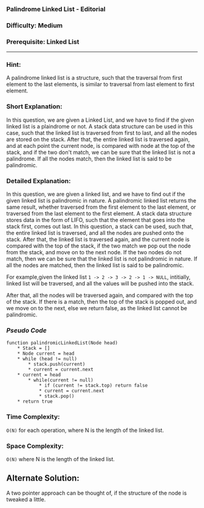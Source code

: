 ### **Palindrome Linked List - Editorial**
### **Difficulty: Medium**
### **Prerequisite: Linked List**
---
### **Hint**:
A palindrome linked list is a structure, such that the traversal from first element to the last elements, is similar to traversal from last element to first element.

### **Short Explanation**:
In this question, we are given a Linked List, and we have to find if the given linked list is a plaindrome or not. A stack data structure can be used in this case, such that the linked list is traversed from first to last, and all the nodes are stored on the stack. After that, the entire linked list is traversed again, and at each point the current node, is compared with node at the top of the stack, and if the two don't match, we can be sure that the linked list is not a palindrome. If all the nodes match, then the linked list is said to be palindromic.

### **Detailed Explanation**:
In this question, we are given a linked list, and we have to find out if the given linked list is palindromic in nature. A palindromic linked list returns the same result, whether traversed from the first element to the last element, or traversed from the last element to the first element.
A stack data structure stores data in the form of LIFO, such that the element that goes into the stack first, comes out last. In this question, a stack can be used, such that, the entire linked list is traversed, and all the nodes are pushed onto the stack. After that, the linked list is traversed again, and the current node is compared with the top of the stack, if the two match we pop out the node from the stack, and move on to the next node. If the two nodes do not match, then we can be sure that the linked list is not palindromic in nature. If all the nodes are matched, then the linked list is said to be palindromic.

For example,given the linked list `1 -> 2 -> 3 -> 2 -> 1 -> NULL`, intitially, linked list will be traversed, and all the values will be pushed into the stack.

After that, all the nodes will be traversed again, and compared with the top of the stack. If there is a match, then the top of the stack is popped out, and we move on to the next, else we return false, as the linked list cannot be palindromic.

### *Pseudo Code*
	function palindromicLinkedList(Node head)
		* Stack = []
		* Node current = head
		* while (head != null)
			* stack.push(current)
			* current = current.next
		* current = head
			* while(current != null)
				* if (current != stack.top) return false
				* current = current.next
				* stack.pop()
		* return true
		

### Time Complexity:

`O(N)` for each operation, where N is the length of the linked list.

### Space Complexity:

`O(N)` where N is the length of the linked list.

## Alternate Solution:
A two pointer approach can be thought of, if the structure of the node is tweaked a little.